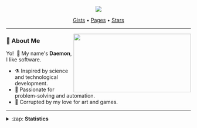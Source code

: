 <!--
+ Github Profile Readme *

A Flashy introduction for your github profile,
add details and links the explain what kind of work you do!
-->

<!-- Banner -->

<div align="center">
<a href="#"><img src="assets/start.gif"/></a>

<a href="https://gist.github.com/daephx" target="_blank" rel="noopener noreferrer">Gists</a>
•&nbsp;<a href="https://daephx.github.io" target="_blank" rel="noopener noreferrer">Pages</a>
•&nbsp;<a href="https://github.com/daephx/stars" target="_blank" rel="noopener noreferrer">Stars</a>

</div>

<hr>

<!-- Introduction -->

<img align=right height="160px" width="320px" src="assets/delete.gif"/>

### :space_invader: About Me

Yo! &nbsp;:wave: My name's **Daemon**, I like software.

- :alembic: Inspired by science and technological development.
- :heartbeat: Passionate for problem-solving and automation.
- :anger: Corrupted by my love for art and games.

<hr>

<!-- Metadata -->

<details>

<summary>
:zap:&nbsp;<strong>Statistics</strong>
</summary>

<div align=center>
<br>

<!-- Statistics -->

<a href="#"><img height="245px" src="https://raw.githubusercontent.com/daephx/github-stats-transparent/output/generated/overview.svg"/></a>
<a href="#"><img height="245px" src="https://raw.githubusercontent.com/daephx/github-stats-transparent/output/generated/languages.svg"/></a>

</div>

</details>
